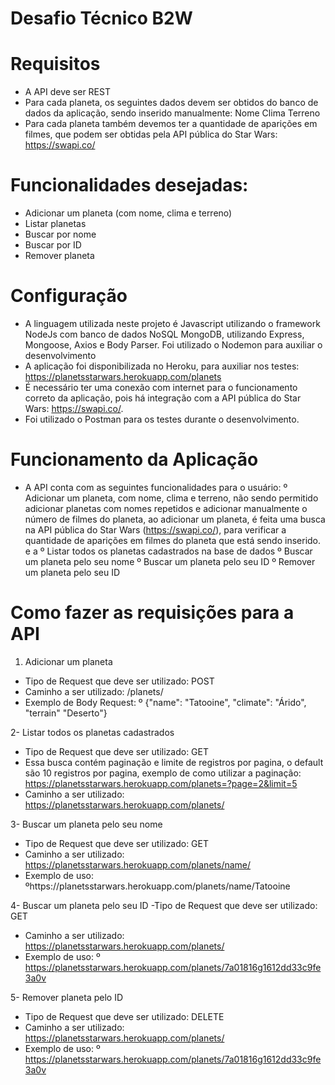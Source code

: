 # Desafio Técnico B2W

# Requisitos
- A API deve ser REST
- Para cada planeta, os seguintes dados devem ser obtidos do banco de dados da aplicação, sendo inserido manualmente:
Nome
Clima
Terreno
- Para cada planeta também devemos ter a quantidade de aparições em filmes, que podem ser obtidas pela API pública do Star Wars:  https://swapi.co/

# Funcionalidades desejadas: 

- Adicionar um planeta (com nome, clima e terreno)
- Listar planetas
- Buscar por nome
- Buscar por ID
- Remover planeta
 
# Configuração
- A linguagem utilizada neste projeto é Javascript utilizando o framework NodeJs com banco de dados NoSQL MongoDB, utilizando Express, Mongoose, Axios e Body Parser. Foi utilizado o Nodemon para auxiliar o desenvolvimento
- A aplicação foi disponibilizada no Heroku, para auxiliar nos testes: https://planetsstarwars.herokuapp.com/planets
- É necessário ter uma conexão com internet para o funcionamento correto da aplicação, pois há integração com a API pública do Star Wars: https://swapi.co/.
- Foi utilizado o Postman para os testes durante o desenvolvimento.
 
# Funcionamento da Aplicação

- A API conta com as seguintes funcionalidades para o usuário:
º Adicionar um planeta, com nome, clima e terreno, não sendo permitido adicionar planetas com nomes repetidos e adicionar manualmente o número de filmes do planeta, ao adicionar um planeta, é feita uma busca na API pública do Star Wars (https://swapi.co/), para verificar a quantidade de aparições em filmes do planeta que está sendo inserido. e a
º Listar todos os planetas cadastrados na base de dados
º Buscar um planeta pelo seu nome
º Buscar um planeta pelo seu ID
º Remover um planeta pelo seu ID

# Como fazer as requisições para a API

1. Adicionar um planeta
- Tipo de Request que deve ser utilizado: POST
- Caminho a ser utilizado: /planets/
- Exemplo de Body Request:
º {"name": "Tatooine", "climate": "Árido", "terrain" "Deserto"}

2- Listar todos os planetas cadastrados
- Tipo de Request que deve ser utilizado: GET
- Essa busca contém paginação e limite de registros por pagina, o default são 10 registros por pagina, exemplo de como utilizar a paginação: https://planetsstarwars.herokuapp.com/planets=?page=2&limit=5
- Caminho a ser utilizado: https://planetsstarwars.herokuapp.com/planets/

3- Buscar um planeta pelo seu nome
- Tipo de Request que deve ser utilizado: GET
- Caminho a ser utilizado: https://planetsstarwars.herokuapp.com/planets/name/
- Exemplo de uso:
ºhttps://planetsstarwars.herokuapp.com/planets/name/Tatooine

4- Buscar um planeta pelo seu ID
-Tipo de Request que deve ser utilizado: GET
- Caminho a ser utilizado: https://planetsstarwars.herokuapp.com/planets/
- Exemplo de uso:
º https://planetsstarwars.herokuapp.com/planets/7a01816g1612dd33c9fe3a0v

5- Remover planeta pelo ID
- Tipo de Request que deve ser utilizado: DELETE
- Caminho a ser utilizado: https://planetsstarwars.herokuapp.com/planets/
- Exemplo de uso:
º https://planetsstarwars.herokuapp.com/planets/7a01816g1612dd33c9fe3a0v

